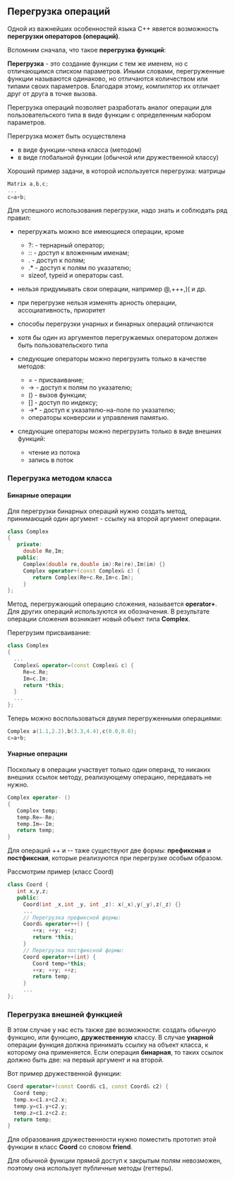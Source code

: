 ## Перегрузка операций

Одной из важнейших особенностей языка С++ явяется возможность **перегрузки операторов (операций)**.

Вспомним сначала, что такое **перегрузка функций**:

**Перегрузка** - это создание функции с тем же именем, но с отличающимся списком параметров. Иными словами, перегруженные функции называются одинаково, но отличаются количеством или типами своих параметров. Благодаря этому, компилятор их отличает друг от друга в точке вызова.

Перегрузка операций позволяет разработать аналог операции для пользовательского типа в виде функции с определенным набором параметров.

Перегрузка может быть осуществлена

- в виде функции-члена класса (методом)
- в виде глобальной функции (обычной или дружественной классу)

Хороший пример задачи, в которой используется перегрузка: матрицы

```cpp
Matrix a,b,c;
...
c=a+b;
```

Для успешного использования перегрузки, надо знать и соблюдать ряд правил:

- перегружать можно все имеющиеся операции, кроме 
   - ?: - тернарный оператор;
   - :: - доступ к вложенным именам;
   - .  - доступ к полям;
   - .* - доступ к полям по указателю;
   - sizeof, typeid и операторы cast.

- нельзя придумывать свои операции, например @,+++,)( и др.
- при перегрузке нельзя изменять арность операции, ассоциативность, приоритет
- способы перегрузки унарных и бинарных операций отличаются
- хотя бы один из аргументов перегружаемых оператором должен быть пользовательского типа

- следующие операторы можно перегрузить только в качестве методов:
   - = - присваивание;
   - -> - доступ к полям по указателю;
   - () - вызов функции;
   - [] - доступ по индексу;
   - ->* - доступ к указателю-на-поле по указателю;
   - операторы конверсии и управления памятью.

- следующие операторы можно перегрузить только в виде внешних функций:
   - чтение из потока
   - запись в поток
   
### Перегрузка методом класса

#### Бинарные операции

Для перегрузки бинарных операций нужно создать метод, принимающий один аргумент - ссылку на второй аргумент операции.

```cpp
class Complex
{
   private:
     double Re,Im;
   public:
     Complex(double re,double im):Re(re),Im(im) {}
     Complex operator+(const Complex& c) {
        return Complex(Re+c.Re,Im+c.Im);
     }
};
```
Метод, перегружающий операцию сложения, называется **operator+**. Для других операций используются их обозначения.
В результате операции сложения возникает новый объект типа **Complex**.

Перегрузим присваивание:

```cpp
class Complex 
{
  ...
  Complex& operator=(const Complex& c) {
     Re=c.Re;
     Im=c.Im;
     return *this;
  }
  ...
};
```

Теперь можно воспользоваться двумя перегруженными операциями:

```cpp
Complex a(1.1,2.2),b(3.3,4.4),c(0.0,0.0);
c=a+b;
```

#### Унарные операции

Поскольку в операции участвует только один операнд, то никаких внешних ссылок методу, реализующему операцию, передавать не нужно.

```cpp
Complex operator- ()
{
   Complex temp;
   temp.Re=-Re;
   temp.Im=-Im;
   return temp;
}
```

Для операций ++ и -- таже существуют две формы: **префиксная** и **постфиксная**, которые реализуются при перегрузке особым образом.

Рассмотрим пример (класс Coord)

```cpp
class Coord {
   int x,y,z;
   public:
     Coord(int _x,int _y, int _z): x(_x),y(_y),z(_z) {}
     ...
     // Перегрузка префиксной формы:
     Coord& operator++() {
        ++x; ++y; ++z;
        return *this;
     }
     // Перегрузка постфиксной формы:
     Coord operator++(int) {
        Coord temp=*this;
        ++x; ++y; ++z;
        return temp;
     }
     ...
};
```

### Перегрузка внешней функцией

В этом случае у нас есть также две возможности: создать обычную функцию, или функцию, **дружественную** классу. В случае **унарной** операции функция должна принимать ссылку на объект класса, к которому она применяется. Если операция **бинарная**, то таких ссылок должно быть две: на первый аргумент и на второй.

Вот пример дружественной функции:

```cpp
Coord operator+(const Coord& c1, const Coord& c2) {
  Coord temp;
  temp.x=c1.x+c2.x;
  temp.y=c1.y+c2.y;
  temp.z=c1.z+c2.z;
  return temp;
}
```

Для образования дружественности нужно поместить прототип этой функции в класс **Coord** со словом **friend**.

Для обычной функции прямой доступ к закрытым полям невозможен, поэтому она использует публичные методы (геттеры).
